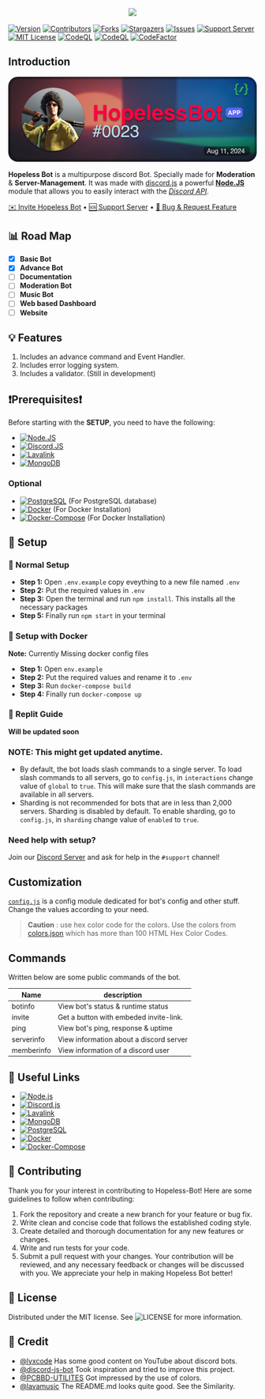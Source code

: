 <center><img src="https://capsule-render.vercel.app/api?type=waving&color=gradient&height=200&section=header&text=HOPELESS%20BOT&fontSize=80&fontAlignY=35&animation=twinkling&fontColor=gradient" /></center>

[![Version][version-shield]](version-url)
[![Contributors][contributors-shield]][contributors-url]
[![Forks][forks-shield]][forks-url]
[![Stargazers][stars-shield]][stars-url]
[![Issues][issues-shield]][issues-url]
[![Support Server][support-shield]][support-server]
[![MIT License][license-shield]][license-url]
[![CodeQL][codeql]][codeql-url]
[![CodeQL][dependency-review]][dependency-review-url]
[![CodeFactor][code-factor]][code-factor-url]

## Introduction

<center> <a href="https://discord.com/oauth2/authorize?client_id=1272259032098275358"><img src="./public/assets/profile.png"> </a> </center>

**Hopeless Bot** is a multipurpose discord Bot. Specially made for **Moderation** & **Server-Management**. It was made with [discord.js](https://github.com/discordjs/discord.js) a powerful **[Node.JS](https://nodejs.org)** module that allows you to easily interact with the _[Discord API](https://discord.com/developers/docs/intro)_.

[✉️ Invite Hopeless Bot](https://discord.com/oauth2/authorize?client_id=1272259032098275358) • [🆘 Support Server](https://discord.gg/E6H9VvBdTk) • [📝 Bug & Request Feature](https://github.com/theassassin0128/Hopeless-Bot/issues)

## 📊 Road Map

-   [x] **Basic Bot**
-   [x] **Advance Bot**
-   [ ] **Documentation**
-   [ ] **Moderation Bot**
-   [ ] **Music Bot**
-   [ ] **Web based Dashboard**
-   [ ] **Website**

## 💡 Features

1. Includes an advance command and Event Handler.
1. Includes error logging system.
1. Includes a validator. (Still in development)

## ❗Prerequisites❗

Before starting with the **SETUP**, you need to have the following:

-   [![Node.JS](https://img.shields.io/badge/Node.js_V18%2B-43853D?style=for-the-badge&logo=node.js&logoColor=white)](https://nodejs.org/en/download/)
-   [![Discord.JS](https://img.shields.io/badge/Discord.JS_V14%2B-7289DA?style=for-the-badge&logo=discord&logoColor=white)](https://discord.js.org/#/)
-   [![Lavalink](https://img.shields.io/badge/Lavalink_V4%2B-fa6f18?style=for-the-badge)](https://github.com/lavalink-devs/lavalink)
-   [![MongoDB](https://img.shields.io/badge/MongoDB-47A248?style=for-the-badge&logo=mongodb&logoColor=white)](https://www.mongodb.com/try/download/community)

### Optional

-   [![PostgreSQL](https://img.shields.io/badge/PostgreSQL-336791?style=for-the-badge&logo=postgresql&logoColor=white)](https://www.postgresql.org/download/) (For PostgreSQL database)
-   [![Docker](https://img.shields.io/badge/Docker-2496ED?style=for-the-badge&logo=docker&logoColor=white)](https://www.docker.com/) (For Docker Installation)
-   [![Docker-Compose](https://img.shields.io/badge/Docker--Compose-2496ED?style=for-the-badge&logo=docker&logoColor=white)](https://docs.docker.com/compose/) (For Docker Installation)

## 📝 Setup

### 📝 Normal Setup

-   **Step 1:** Open `.env.example` copy eveything to a new file named `.env`
-   **Step 2:** Put the required values in `.env`
-   **Step 3:** Open the terminal and run `npm install`. This installs all the necessary packages
-   **Step 5:** Finally run `npm start` in your terminal

### 📝 Setup with Docker

**Note:** Currently Missing docker config files

-   **Step 1:** Open `env.example`
-   **Step 2:** Put the required values and rename it to `.env`
-   **Step 3:** Run `docker-compose build`
-   **Step 4:** Finally run `docker-compose up`

### 📝 Replit Guide

**Will be updated soon**

### NOTE: This might get updated anytime.

-   By default, the bot loads slash commands to a single server. To load slash commands to all servers, go to `config.js`, in `interactions` change value of `global` to `true`. This will make sure that the slash commands are available in all servers.
-   Sharding is not recommended for bots that are in less than 2,000 servers. Sharding is disabled by default. To enable sharding, go to `config.js`, in `sharding` change value of `enabled` to `true`.

### **Need help with setup?**

Join our [Discord Server](https://discord.gg/E6H9VvBdTk) and ask for help in the `#support` channel!

## Customization

[`config.js`](https://github.com/theassassin0128/Hopeless-Bot/tree/main/src/config.js) is a config module dedicated for bot's config and other stuff. Change the values according to your need.

> **Caution** : use hex color code for the colors. Use the colors from [colors.json](https://github.com/theassassin0128/Hopeless-Bot/tree/main/src/colors.json) which has more than 100 HTML Hex Color Codes.

## Commands

Written below are some public commands of the bot.

| Name       | description                             |
| ---------- | --------------------------------------- |
| botinfo    | View bot's status & runtime status      |
| invite     | Get a button with embeded invite-link.  |
| ping       | View bot's ping, response & uptime      |
| serverinfo | View information about a discord server |
| memberinfo | View information of a discord user      |

## 🔗 Useful Links

-   [![Node.js](https://img.shields.io/badge/Node.js-43853D?style=for-the-badge&logo=node.js&logoColor=white)](https://nodejs.org/en/download/)
-   [![Discord.js](https://img.shields.io/badge/Discord.js-7289DA?style=for-the-badge&logo=discord&logoColor=white)](https://discord.js.org/#/)
-   [![Lavalink](https://img.shields.io/badge/Lavalink-fa6f18?style=for-the-badge&logo=discord&logoColor=white)](https://github.com/lavalink-devs/Lavalink)
-   [![MongoDB](https://img.shields.io/badge/MongoDB-47A248?style=for-the-badge&logo=mongodb&logoColor=white)](https://www.mongodb.com/try/download/community)
-   [![PostgreSQL](https://img.shields.io/badge/PostgreSQL-336791?style=for-the-badge&logo=postgresql&logoColor=white)](https://www.postgresql.org/download/)
-   [![Docker](https://img.shields.io/badge/Docker-2496ED?style=for-the-badge&logo=docker&logoColor=white)](https://www.docker.com/)
-   [![Docker-Compose](https://img.shields.io/badge/Docker--Compose-2496ED?style=for-the-badge&logo=docker&logoColor=white)](https://docs.docker.com/compose/)

## 📜 Contributing

Thank you for your interest in contributing to Hopeless-Bot! Here are some guidelines to follow when contributing:

1. Fork the repository and create a new branch for your feature or bug fix.
2. Write clean and concise code that follows the established coding style.
3. Create detailed and thorough documentation for any new features or changes.
4. Write and run tests for your code.
5. Submit a pull request with your changes.
   Your contribution will be reviewed, and any necessary feedback or changes will be discussed with you. We appreciate your help in making Hopeless Bot better!

## 🔐 License

Distributed under the MIT license. See ![LICENSE](https://img.shields.io/github/license/theassassin0128/Hopeless-Bot?style=social) for more information.

## 🫡 Credit

-   [@lyxcode](https://www.youtube.com/@Lyx) Has some good content on YouTube about discord bots.
-   [@discord-js-bot](https://github.com/saiteja-madha/discord-js-bot) Took inspiration and tried to improve this project.
-   [@PCBBD-UTILITES](https://github.com/pcbuilderbd/PCBBD-UTILITIES) Got impressed by the use of colors.
-   [@lavamusic](https://github.com/appujet/lavamusic) The README.md looks quite good. See the Similarity.

[version-shield]: https://img.shields.io/github/package-json/v/theassassin0128/Hopeless-Bot?style=for-the-badge
[contributors-shield]: https://img.shields.io/github/contributors/theassassin0128/Hopeless-Bot.svg?style=for-the-badge
[contributors-url]: https://github.com/theassassin0128/Hopeless-Bot/graphs/contributors
[forks-shield]: https://img.shields.io/github/forks/theassassin0128/Hopeless-Bot.svg?style=for-the-badge
[forks-url]: https://github.com/theassassin0128/Hopeless-Bot/network/members
[stars-shield]: https://img.shields.io/github/stars/theassassin0128/Hopeless-Bot.svg?style=for-the-badge
[stars-url]: https://github.com/theassassin0128/Hopeless-Bot/stargazers
[issues-shield]: https://img.shields.io/github/issues/theassassin0128/Hopeless-Bot.svg?style=for-the-badge
[issues-url]: https://github.com/theassassin0128/Hopeless-Bot/issues
[license-shield]: https://img.shields.io/github/license/theassassin0128/Hopeless-Bot.svg?style=for-the-badge
[license-url]: https://github.com/theassassin0128/Hopeless-Bot/blob/master/LICENSE
[support-server]: https://discord.gg/E6H9VvBdTk
[support-shield]: https://img.shields.io/discord/1054284394791178291.svg?style=for-the-badge&logo=discord&colorB=7289DA
[codeql]: https://img.shields.io/github/actions/workflow/status/theassassin0128/Hopeless-Bot/codeql.yml?style=for-the-badge&label=CodeQL
[codeql-url]: https://github.com/theassassin0128/Hopeless-Bot/actions/workflows/codeql.yml
[dependency-review]: https://img.shields.io/github/actions/workflow/status/theassassin0128/Hopeless-Bot/dependency-review.yml?style=for-the-badge&label=Dependency%20Review
[dependency-review-url]: https://github.com/theassassin0128/Hopeless-Bot/actions/workflows/dependency-review.yml
[code-factor]: https://img.shields.io/codefactor/grade/github/theassassin0128/Hopeless-Bot?style=for-the-badge&logo=codefactor&logoColor=%23F44A6A
[code-factor-url]: https://www.codefactor.io/repository/github/theassassin0128/hopeless-bot/overview/main

